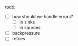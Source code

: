 todo:
- [ ] how should we handle errors?
  - [ ] in sinks
  - [ ] in sources
- [ ] backpressure
- [ ] retries